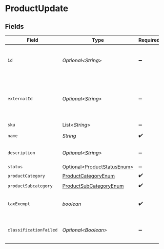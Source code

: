 # ProductUpdate


## Fields

| Field                                                                                 | Type                                                                                  | Required                                                                              | Description                                                                           |
| ------------------------------------------------------------------------------------- | ------------------------------------------------------------------------------------- | ------------------------------------------------------------------------------------- | ------------------------------------------------------------------------------------- |
| `id`                                                                                  | *Optional\<String>*                                                                   | :heavy_minus_sign:                                                                    | The unique identifier of the product to be updated.                                   |
| `externalId`                                                                          | *Optional\<String>*                                                                   | :heavy_minus_sign:                                                                    | External identifier provided for the product,<br/>        typically by the source system. |
| `sku`                                                                                 | List\<*String*>                                                                       | :heavy_minus_sign:                                                                    | N/A                                                                                   |
| `name`                                                                                | *String*                                                                              | :heavy_check_mark:                                                                    | Name of the product.                                                                  |
| `description`                                                                         | *Optional\<String>*                                                                   | :heavy_minus_sign:                                                                    | Description of the product.                                                           |
| `status`                                                                              | [Optional\<ProductStatusEnum>](../../models/components/ProductStatusEnum.md)          | :heavy_minus_sign:                                                                    | N/A                                                                                   |
| `productCategory`                                                                     | [ProductCategoryEnum](../../models/components/ProductCategoryEnum.md)                 | :heavy_check_mark:                                                                    | N/A                                                                                   |
| `productSubcategory`                                                                  | [ProductSubCategoryEnum](../../models/components/ProductSubCategoryEnum.md)           | :heavy_check_mark:                                                                    | N/A                                                                                   |
| `taxExempt`                                                                           | *boolean*                                                                             | :heavy_check_mark:                                                                    | Indicates whether the product is tax-exempt.                                          |
| `classificationFailed`                                                                | *Optional\<Boolean>*                                                                  | :heavy_minus_sign:                                                                    | Indicates if the product classification failed.                                       |